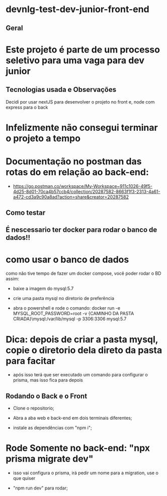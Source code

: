 # devnlg-test-dev-junior-front-end

## Geral

# Este projeto é parte de um processo seletivo para uma vaga para dev junior

## Tecnologias usada e Observações

Decidi por usar nextJS para desenvolver o projeto no front e, node com express para o back

# Infelizmente não consegui terminar o projeto a tempo


# Documentação no postman das rotas do em relação ao back-end:
- https://go.postman.co/workspace/My-Workspace~911c1026-49f5-4d25-8d01-70ca4b57ccb4/collection/20287582-8663f1f3-2313-4a61-a472-cd3a9c90a8ad?action=share&creator=20287582


## Como testar

## É nescessario ter docker para rodar o banco de dados!!

# como usar o banco de dados

como não tive tempo de fazer um docker compose, você poder rodar o BD assim:

- baixe a imagem do mysql:5.7

- crie uma pasta mysql no diretorio de preferência 

- abra o powershell e rode o comando: docker run -e MYSQL_ROOT_PASSWORD=root -v {CAMINHO DA PASTA CRIADA}\mysql:/var/lib/mysql -p 3306:3306  mysql:5.7

# Dica: depois de criar a pasta mysql, copie o diretorio dela direto da pasta para facitar

- após isso terá que ser executado um comando para configurar o prisma, mas isso fica para depois

## Rodando o Back e o Front

- Clone o repositorio;

- Abra a aba web e back-end em dois terminais diferentes;

- instale as dependências com "npm i";

# Rode Somente no back-end: "npx prisma migrate dev"

- isso vai configura o prisma, irá pedir um nome para a migration, use o que quiser

- "npm run dev" para rodar;
